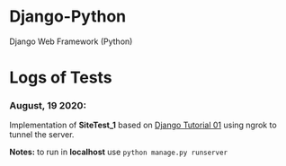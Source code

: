 # Django-Python
Django Web Framework (Python)

# Logs of Tests

### August, 19 2020:

Implementation of **SiteTest_1** based on [Django Tutorial 01](https://docs.djangoproject.com/en/3.0/intro/tutorial01/) using ngrok to tunnel the server.

**Notes:** to run in **localhost** use `python manage.py runserver`
